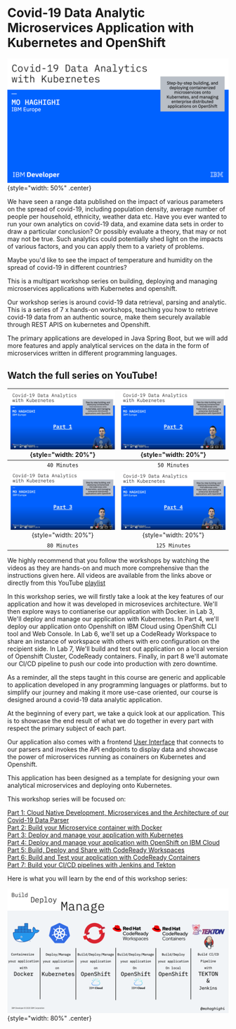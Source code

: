 # Covid-19 Data Analytic Microservices Application with Kubernetes and OpenShift

![alt text](images/Labs/intro.png){style="width: 50%" .center}

We have seen a range data published on the impact of various parameters on the spread of covid-19, including population density, average number of people per household, ethnicity, weather data etc.
Have you ever wanted to run your own analytics on covid-19 data, and examine data sets in order to draw a particular conclusion? Or possibly evaluate a theory, that may or not may not be true. Such analytics could potentially shed light on the impacts of various factors, and you can apply them to a variety of problems.

Maybe you'd like to see the impact of temperature and humidity on the spread of covid-19 in different countries?  

This is a multipart workshop series on building, deploying and managing microservices applications with Kubernetes and openshift.

Our workshop series is around covid-19 data retrieval, parsing and analytic. This is a series of 7 x hands-on workshops, teaching you how to retrieve covid-19 data from an authentic source, make them securely available through REST APIS on kubernetes and Openshift.

The primary applications are developed in Java Spring Boot, but we will add more features and apply analytical services on the data in the form of microservices written in different programming languages.

## Watch the full series on YouTube!

| [![Watch Part 1 on YouTube!](images/Labs/Part1-youtube.png)](https://youtu.be/j1jLtp4_6Kg){style="width: 20%"}   | [![Watch Part 2 on YouTube!](images/Labs/Part2-youtube.png)](https://youtu.be/RMe2S30Cggc){style="width: 20%"}         |
| :-------------: |:-------------:|
| `40 Minutes` | `50 Minutes` |
| [![Watch Part 3 on YouTube!](images/Labs/Part3-youtube.png)](https://youtu.be/zU7ReT8tZfo){style="width: 20%"}     | [![Watch Part 4 on YouTube!](images/Labs/Part4-youtube.png)](https://youtu.be/zU7ReT8tZfo){style="width: 20%"}    |
| `80 Minutes` | `125 Minutes` |

We highly recommend that you follow the workshops by watching the videos as they are hands-on and much more comprehensive than the instructions given here. All videos are available from the links above or directly from this YouTube [playlist](https://www.youtube.com/playlist?list=PLKBDkjUynCxj2DpjEAWfCsW88M473SWrg)

In this workshop series, we will firstly take a look at the key features of our application and how it was developed in microsevices architecture. We'll then explore ways to contianerise our application with Docker. in Lab 3, We'll deploy and manage our application with Kubernetes. In Part 4, we'll deploy our application onto Openshift on IBM Cloud using OpenShift CLI tool and Web Console. In Lab 6, we'll set up a CodeReady Workspace to share an instance of workspace with others with ero configuration on the recipient side. In Lab 7, We'll build and test out application on a local version of Openshift Cluster, CodeReady containers. Finally, in part 8 we'll automate our CI/CD pipeline to push our code into production with zero downtime.

As a reminder, all the steps taught in this course are generic and applicable to application developed in any programming languages or platforms. but to simplify our journey and making it more use-case oriented, our course is designed around a covid-19 data analytic application.

At the beginning of every part, we take a quick look at our application. This is to
showcase the end result of what we do together in every part with respect the primary subject of each part.

Our application also comes with a frontend [User Interface](https://github.com/mohaghighi/Covid19-UI.git) that connects to our parsers and invokes the API endpoints to display data and showcase the power of microservices running as conainers on Kubernetes and Openshift.

This application has been designed as a template for designing your own analytical microservices and deploying onto Kubernetes.

This workshop series will be focused on:

[Part 1: Cloud Native Development, Microservices and the Architecture of our Covid-19 Data Parser](part1.md)  
[Part 2: Build your Microservice container with Docker](part2.md)  
[Part 3: Deploy and manage your application with Kubernetes](part3.md)  
[Part 4: Deploy and manage your application with OpenShift on IBM Cloud](part4.md)
[Part 5: Build, Deploy and Share with CodeReady Workspaces](part5.md)  
[Part 6: Build and Test your application with CodeReady Containers](part6.md)  
[Part 7: Build your CI/CD pipelines with Jenkins and Tekton](part7.md)  

Here is what you will learn by the end of this workshop series:  
  
![alt text](images/Labs/Slide2.png){style="width: 80%" .center}
